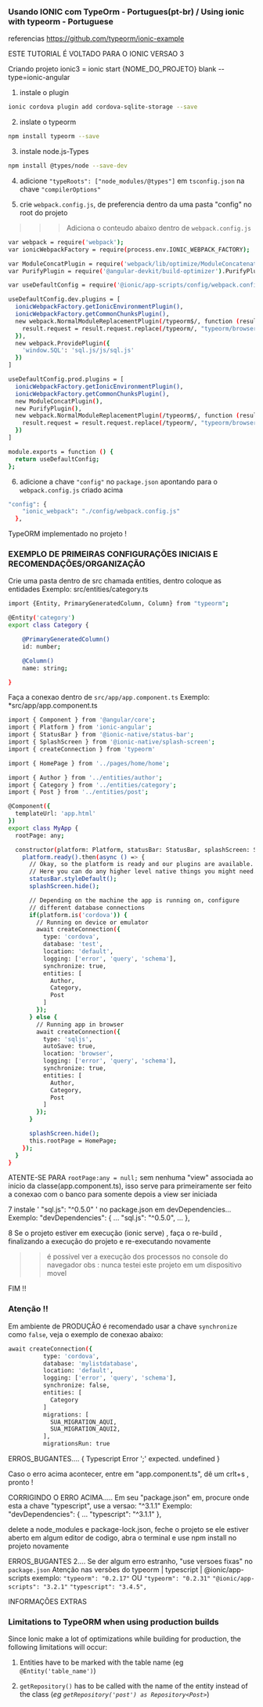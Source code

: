 ### Usando IONIC com TypeOrm - Portugues(pt-br) / Using ionic with typeorm - Portuguese

referencias
https://github.com/typeorm/ionic-example

ESTE TUTORIAL É VOLTADO PARA O IONIC VERSAO 3

Criando projeto ionic3 = ionic start {NOME_DO_PROJETO} blank --type=ionic-angular

1. instale o plugin
```bash
ionic cordova plugin add cordova-sqlite-storage --save
```

2. inslate o typeorm
```bash
npm install typeorm --save
```

3. instale node.js-Types
```bash
npm install @types/node --save-dev
```

4. adicione  `"typeRoots": ["node_modules/@types"]` em `tsconfig.json` na chave `"compilerOptions"`

5. crie `webpack.config.js`, de preferencia dentro da uma pasta "config" no root do projeto
>>>Adiciona o conteudo abaixo dentro de `webpack.config.js`
```bash
var webpack = require('webpack');
var ionicWebpackFactory = require(process.env.IONIC_WEBPACK_FACTORY);

var ModuleConcatPlugin = require('webpack/lib/optimize/ModuleConcatenationPlugin');
var PurifyPlugin = require('@angular-devkit/build-optimizer').PurifyPlugin;

var useDefaultConfig = require('@ionic/app-scripts/config/webpack.config.js');

useDefaultConfig.dev.plugins = [
  ionicWebpackFactory.getIonicEnvironmentPlugin(),
  ionicWebpackFactory.getCommonChunksPlugin(),
  new webpack.NormalModuleReplacementPlugin(/typeorm$/, function (result) {
    result.request = result.request.replace(/typeorm/, "typeorm/browser");
  }),
  new webpack.ProvidePlugin({
    'window.SQL': 'sql.js/js/sql.js'
  })
]

useDefaultConfig.prod.plugins = [
  ionicWebpackFactory.getIonicEnvironmentPlugin(),
  ionicWebpackFactory.getCommonChunksPlugin(),
  new ModuleConcatPlugin(),
  new PurifyPlugin(),
  new webpack.NormalModuleReplacementPlugin(/typeorm$/, function (result) {
    result.request = result.request.replace(/typeorm/, "typeorm/browser");
  })
]

module.exports = function () {
  return useDefaultConfig;
};
```

6. adicione a chave `"config"` no `package.json` apontando para o `webpack.config.js` criado acima
```bash
"config": {
    "ionic_webpack": "./config/webpack.config.js"
  },
```
TypeORM implementado no projeto !

### EXEMPLO DE PRIMEIRAS CONFIGURAÇÕES INICIAIS E RECOMENDAÇÕES/ORGANIZAÇÃO

Crie uma pasta dentro de src chamada entities, dentro coloque as entidades
Exemplo: src/entities/category.ts

```bash
import {Entity, PrimaryGeneratedColumn, Column} from "typeorm";

@Entity('category')
export class Category {

    @PrimaryGeneratedColumn()
    id: number;

    @Column()
    name: string;

}
```

Faça a conexao dentro de `src/app/app.component.ts`
Exemplo:
*src/app/app.component.ts
```bash
import { Component } from '@angular/core';
import { Platform } from 'ionic-angular';
import { StatusBar } from '@ionic-native/status-bar';
import { SplashScreen } from '@ionic-native/splash-screen';
import { createConnection } from 'typeorm'

import { HomePage } from '../pages/home/home';

import { Author } from '../entities/author';
import { Category } from '../entities/category';
import { Post } from '../entities/post';

@Component({
  templateUrl: 'app.html'
})
export class MyApp {
  rootPage: any;

  constructor(platform: Platform, statusBar: StatusBar, splashScreen: SplashScreen) {
    platform.ready().then(async () => {
      // Okay, so the platform is ready and our plugins are available.
      // Here you can do any higher level native things you might need.
      statusBar.styleDefault();
      splashScreen.hide();

      // Depending on the machine the app is running on, configure
      // different database connections
      if(platform.is('cordova')) {
        // Running on device or emulator
        await createConnection({
          type: 'cordova',
          database: 'test',
          location: 'default',
          logging: ['error', 'query', 'schema'],
          synchronize: true,
          entities: [
            Author,
            Category,
            Post
          ]
        });
      } else {
        // Running app in browser
        await createConnection({
          type: 'sqljs',
          autoSave: true,
          location: 'browser',
          logging: ['error', 'query', 'schema'],
          synchronize: true,
          entities: [
            Author,
            Category,
            Post
          ]
        });
      }

      splashScreen.hide();
      this.rootPage = HomePage;
    });
  }
}
```

ATENTE-SE PARA `rootPage:any = null;` sem nenhuma "view" associada ao inicio da classe(app.component.ts), isso serve para primeiramente ser feito a conexao com o banco para somente depois a view ser iniciada

7 instale ' "sql.js": "^0.5.0" ' no package.json em devDependencies...
Exemplo:
"devDependencies": {
	...
    "sql.js": "^0.5.0",
	...
  },
  
8 Se o projeto estiver em execução (ionic serve) , faça o re-build , finalizando a execução do projeto e re-executando novamente

>> é possivel ver a execução dos processos no console do navegador
obs : nunca testei este projeto em um dispositivo movel

FIM !!

### Atenção !!
Em ambiente de PRODUÇÃO é recomendado usar a chave `synchronize` como `false`, veja o exemplo de conexao abaixo:
```bash
await createConnection({
          type: 'cordova',
          database: 'mylistdatabase',
          location: 'default',
          logging: ['error', 'query', 'schema'],
          synchronize: false,
          entities: [
            Category
          ]
          migrations: [
            SUA_MIGRATION_AQUI,
            SUA_MIGRATION_AQUI2,
          ],
          migrationsRun: true
```

ERROS_BUGANTES....
{
Typescript Error
';' expected.
undefined
}

Caso o erro acima acontecer, entre em "app.component.ts", dê um crlt+s , pronto !


CORRIGINDO O ERRO ACIMA.....
Em seu "package.json" em, procure onde esta a chave "typescript", use a versao: "^3.1.1"
Exemplo: 
"devDependencies": {
	...
    "typescript": "^3.1.1"
  },
 
delete a node_modules e package-lock.json, feche o projeto se ele estiver aberto em algum editor de codigo, abra o terminal e use
npm install no projeto novamente

ERROS_BUGANTES 2....
Se der algum erro estranho, "use versoes fixas" no `package.json`
Atenção nas versões do typeorm | typescript | @ionic/app-scripts
exemplo:
`"typeorm": "0.2.17"` OU `"typeorm": "0.2.31"`
`"@ionic/app-scripts": "3.2.1"`
`"typescript": "3.4.5",`


INFORMAÇÕES EXTRAS
### Limitations to TypeORM when using production builds

Since Ionic make a lot of optimizations while building for production, the following limitations will occur:

1. Entities have to be marked with the table name (eg `@Entity('table_name')`)

2. `getRepository()` has to be called with the name of the entity instead of the class (*eg `getRepository('post') as Repository<Post>`*)





